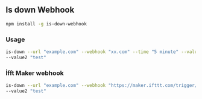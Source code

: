 ## Is down Webhook

```sh
npm install -g is-down-webhook
```

### Usage

```sh
is-down --url "example.com" --webhook "xx.com" --time "5 minute" --value3 "ehe"
--value2 "test"
```


### İfft Maker webhook


```sh
is-down --url "example.com" --webhook "https://maker.ifttt.com/trigger/{event}/with/key/{your_key}" --time "5 minute" --value3 "ehe"
--value2 "test"
```
